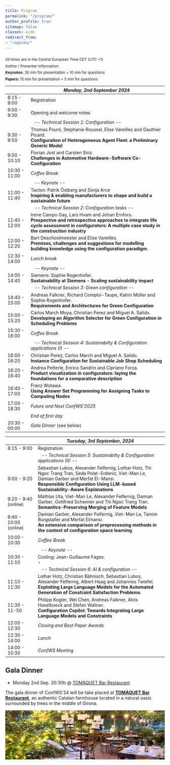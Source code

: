 ```yaml
---
title: Program
permalink: "/program/"
author_profile: true
sitemap: false
classes: wide
redirect_from:
- "/agenda/"
---
```


<!-- <sub>**The proceedings of ConfWS'2023 can be downloaded [here](/assets/confws/papers.zip). They will be also available online in CEUR-WS.org soon.**</sub>


<sub>*There will be an "informal" self-organized meeting/dinner on Tuesday afternoon for those that arrive on Tuesday. For those interested, here are some places we recommend for the meeting (all of them are in Málaga downtown next to the Cathedral): [El Pimpi](https://goo.gl/maps/JiYcUhMmUfqGqxUaA), [Casa Lola](https://goo.gl/maps/tzKWhdu82wrNe1o4A), [Las Merchanas](https://goo.gl/maps/2paBoGtEJ7VCU8Qk7).*</sub>

-->

<sub>All times are in the Central European Time CET (UTC +1)<br>
Author / Presenter Information:<br>
<b>Keynotes:</b> 30 min for presentation + 10 min for questions<br>
<b>Papers:</b> 15 min for presentation + 5 min for questions    </sub>


|                   | *Monday, 2nd September 2024* |
| ------------------|----------------------------------------------------|
| 8:15 - 9:00  | Registration  |
| 9:00 - 9:30  | Opening and welcome notes  |
|   | &nbsp;&nbsp;&nbsp;*-- Technical Session 1: Configuration --*  |
| 9:30 - 9:50      | Thomas Pouré, Stephanie Roussel, Elise Vareilles and Gauthier Picard.<br/>**Configuration of Heterogeneous Agent Fleet: a Preliminary Generic Model** |
| 9:50 - 10:10      | Florian Jost and Carsten Sinz.<br/>**Challenges in Automotive Hardware-Software Co-Configuration** |
| 10:30 - 11:00 | *Coffee Break* |
|  | &nbsp;&nbsp;&nbsp;*-- Keynote --*  |
| 11:00 - 11:40      | Tacton: Patrik Östberg and Sonja Arce<br/>**Inspiring & enabling manufacturers to shape and build a sustainable future** |
|   | &nbsp;&nbsp;&nbsp;*-- Technical Session 2: Configuration tasks --*  |
| 11:40 - 12:00     | Irene Campo Gay, Lars Hvam and Johan Ernfors.<br/>**Prospective and retrospective approaches to integrate life cycle assessment in configurators: A multiple case study in the construction industry** |
| 12:00 - 12:20     | Bart Deschoolmeester and Elise Vareilles.<br/>**Premises, challenges and suggestions for modelling building knowledge using the configuration paradigm.** |
| 12:30 - 14:00 | *Lunch break* |
|  | &nbsp;&nbsp;&nbsp;*-- Keynote --*  |
| 14:00 - 14:40      | Siemens: Sophie Rogenhofer.<br/>**Sustainability at Siemens - Scaling sustainability impact** |
|  | &nbsp;&nbsp;&nbsp;*-- Technical Session 3: Green configuration --*  |
| 14:40 - 15:00     | Andreas Falkner, Richard Comploi-Taupe, Katrin Müller and Sophie Rogenhofer.<br/>**Requirements and Architectures for Green Configuration** |
| 15:00 - 15:20     | Carlos March Moya, Christian Perez and Miguel A. Salido.<br/>**Developing an Algorithm Selector for Green Configuration in Scheduling Problems** |
| 15:30 - 16:00 | *Coffee Break* |
|  | &nbsp;&nbsp;&nbsp;*-- Technical Session 4: Sustainabilty & Configuration applications (I) --*  |
| 16:00 - 16:20      | Christian Perez, Carlos March and Miguel A. Salido.<br/>**Instance Configuration for Sustainable Job Shop Scheduling** |
| 16:20 - 16:40      | Andrea Petterle, Enrico Sandrin and Cipriano Forza.<br/>**Product visualization in configurators: laying the foundations for a comparative description** |
| 16:40 - 17:00      | Franz Wotawa.<br/>**Using Answer Set Programming for Assigning Tasks to Computing Nodes** |
| 17:00 - 18:30 | *Future and Next ConfWS'2025* |
|  | *End of first day* |
| 20:30 - 00:00 | *Gala Dinner* (see below) |


|                   | *Tuesday, 3rd September, 2024* |
| ------------------|----------------------------------------------------|
| 8:15 - 9:00  | Registration  |
| | &nbsp;&nbsp;&nbsp;*-- Technical Session 5: Sustainabilty & Configuration applications (II) --*  |
| 9:00 - 9:20      | 	Sebastian Lubos, Alexander Felfernig, Lothar Hotz, Thi Ngoc Trang Tran, Seda Polat-Erdeniz, Viet-Man Le, Damian Garber and Merfat El-Mansi.<br/>**Responsible Configuration Using LLM-based Sustainability-Aware Explanations** |
| 9:20 - 9:40 (online)     | 	Mathias Uta, Viet-Man Le, Alexander Felfernig, Damian Garber, Gottfried Schenner and Thi Ngoc Trang Tran.<br/>**Semantics-Preserving Merging of Feature Models** |
| 9:40 - 10:00 (online)     | Damian Garber, Alexander Felfernig, Viet-Man Le, Tamim Burgstaller and Merfat Elmansi.<br/>**An extensive comparison of preprocessing methods in the context of configuration space learning** |
| 10:00 - 10:30 | *Coffee Break* |
|  | &nbsp;&nbsp;&nbsp;*-- Keynote --*  |
| 10:30 - 11:10      | Cosling: Jean-Guillaume Fages.<br/>**-** |
|  | &nbsp;&nbsp;&nbsp;*-- Technical Session 6: AI & configuration --*  |
| 11:10 - 11:30      | Lothar Hotz, Christian Bähnisch, Sebastian Lubos, Alexander Felfernig, Albert Haag and Johannes Twiefel.<br/>**Exploiting Large Language Models for the Automated Generation of Constraint Satisfaction Problems** |
| 11:30 - 11-50      | Philipp Kogler, Wei Chen, Andreas Falkner, Alois Haselboeck and Stefan Wallner.<br/>**Configuration Copilot: Towards Integrating Large Language Models and Constraints** |
| 12:00 - 12:30 | *Closing and Best Paper Awards* |
| 12:30 - 14:00 | *Lunch* |
| 14:00 - 15:30 | *ConfWS Meeting* |


## Gala Dinner
- Monday 2nd Sep. 20:30h @ [TOMÀQUET Bar Restaurant](https://www.restauranttomaquet.com/)
  
The gala dinner of ConfWS'24 will be take placed at **[TOMÀQUET Bar Restaurant](https://maps.app.goo.gl/3co9AkXTwA7VhzBr8)**, an authentic Catalan farmhouse located in a natural oasis surrounded by trees in the middle of Girona.

![TOMÀQUET Bar Restaurant](/assets/confws/social_dinner.jpg "TOMÀQUET Bar Restaurant")

<!--
To arrive to the restaurant, the best option is **by bus - Line 11 -** which takes you directly from the conference venue or from the downtown. From the conference venue (E.T.S. Ingeniería Informática) take the bus at the initial stop *Louis Pasteur* with direction *El Palo (P. Virginia)*. Coming from Málaga downtown you can take it at the *Alameda Avenue* direction *El Palo (P. Virginia)*.
Leave the bus at the *Bolivia - Baños del Carmen* stop which is in front of the restaurant.

To come back to Málaga downtown, the available buses depend on the finish hour of the dinner. However, the line *N1* is available during all night. Another option is to take a walk throught the promenade (50 min.). -->
